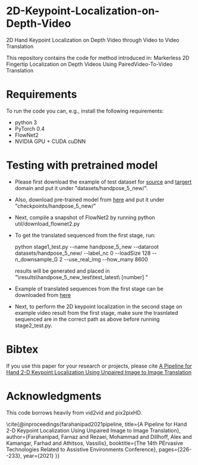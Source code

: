 # 2D-Keypoint-Localization-on-Depth-Video
2D Hand Keypoint Localization  on Depth Video through Video to Video Translation

This repository contains the code for method introduced in:
Markerless 2D Fingertip Localization on Depth Videos Using PairedVideo-To-Video Translation

# Requirements
To run the code you can, e.g., install the following requirements:

* python 3
* PyTorch 0.4
* FlowNet2 
* NVIDIA GPU + CUDA cuDNN

# Testing with pretrained model
* Please first download the example of test dataset for [source](https://drive.google.com/drive/folders/1UyQr-1a0COy-V0JHyzzfb_jfqJLBl1mD?usp=sharing) and [targert](https://drive.google.com/drive/folders/1qPIIgzLvuEqND9VDEecEk6L3bRVA5u-x?usp=sharing) domain and put it under "datasets/handpose_5_new/".
* Also, download pre-trained model from [here](https://drive.google.com/drive/folders/1GI6llwGMj9vQ0DFOkNaC3ty4VVO8zrsi?usp=sharing) and put it under "checkpoints/handpose_5_new/"
* Next, compile a snapshot of FlowNet2 by running python util/download_flownet2.py
* To get the translated sequenced from the first stage, run: 

 
   python stage1_test.py --name handpose_5_new  --dataroot  datasets/handpose_5_new/  --label_nc  0  --loadSize 128   --n_downsample_G 2  --use_real_img  --how_many 8600
   
   results will be generated and placed in "\results\handpose_5_new_test\test_latest\ [number] \"
   
* Example of translated sequences from the first stage can be downloaded from [here](https://drive.google.com/drive/folders/1lWfcNNHIkk0071InsOP-R2yAvRNJZYt9?usp=sharing)

* Next, to perform the 2D keypoint localization in the second stage on example video result from the first stage, make sure the trasnlated sequenced are in the correct path as above before running  stage2_test.py.


# Bibtex
If you use this paper for your research or projects, please cite [A Pipeline for Hand 2-D Keypoint Localization Using Unpaired Image to Image Translation](https://dl.acm.org/doi/pdf/10.1145/3453892.3453904)




# Acknowledgments
This code borrows heavily from vid2vid and pix2pixHD.

\cite{@inproceedings{farahanipad2021pipeline,
  title={A Pipeline for Hand 2-D Keypoint Localization Using Unpaired Image to Image Translation},
  author={Farahanipad, Farnaz and Rezaei, Mohammad and Dillhoff, Alex and Kamangar, Farhad and Athitsos, Vassilis},
  booktitle={The 14th PErvasive Technologies Related to Assistive Environments Conference},
  pages={226--233},
  year={2021}
}}
